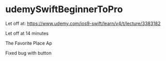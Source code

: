 # udemySwiftBeginnerToPro

Let off at:
https://www.udemy.com/ios9-swift/learn/v4/t/lecture/3383182

Let off at 14 minutes

The Favorite Place Ap

Fixed bug with button

